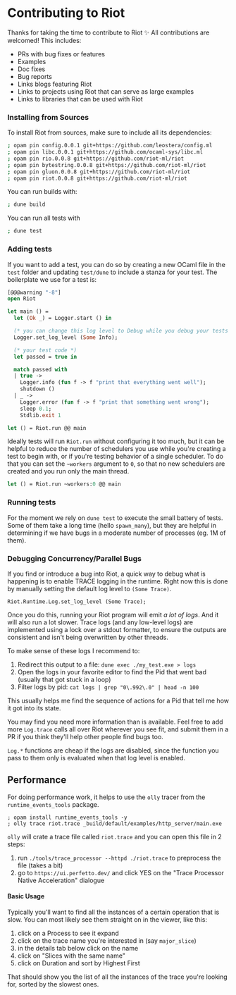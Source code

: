 # Contributing to Riot

Thanks for taking the time to contribute to Riot ✨ All contributions are
welcomed! This includes:

* PRs with bug fixes or features
* Examples
* Doc fixes
* Bug reports
* Links blogs featuring Riot
* Links to projects using Riot that can serve as large examples
* Links to libraries that can be used with Riot

### Installing from Sources

To install Riot from sources, make sure to include all its dependencies:

```sh
; opam pin config.0.0.1 git+https://github.com/leostera/config.ml
; opam pin libc.0.0.1 git+https://github.com/ocaml-sys/libc.ml
; opam pin rio.0.0.8 git+https://github.com/riot-ml/riot
; opam pin bytestring.0.0.8 git+https://github.com/riot-ml/riot
; opam pin gluon.0.0.8 git+https://github.com/riot-ml/riot
; opam pin riot.0.0.8 git+https://github.com/riot-ml/riot
```

You can run builds with:

```sh
; dune build
```

You can run all tests with

```sh
; dune test
```

### Adding tests

If you want to add a test, you can do so by creating a new OCaml file in the
`test` folder and updating `test/dune` to include a stanza for your test. The
boilerplate we use for a test is:

```ocaml
[@@@warning "-8"]
open Riot

let main () =
  let (Ok _) = Logger.start () in

  (* you can change this log level to Debug while you debug your tests *)
  Logger.set_log_level (Some Info);

  (* your test code *)
  let passed = true in

  match passed with
  | true ->
    Logger.info (fun f -> f "print that everything went well");
    shutdown ()
  | _ ->
    Logger.error (fun f -> f "print that something went wrong");
    sleep 0.1;
    Stdlib.exit 1

let () = Riot.run @@ main
```

Ideally tests will run `Riot.run` without configuring it too much, but it can
be helpful to reduce the number of schedulers you use while you're creating a
test to begin with, or if you're testing behavior of a single scheduler. To do
that you can set the `~workers` argument to `0`, so that no new schedulers are
created and you run only the main thread.

```ocaml
let () = Riot.run ~workers:0 @@ main
```

### Running tests

For the moment we rely on `dune test` to execute the small battery of tests.
Some of them take a long time (hello `spawn_many`), but they are helpful in
determining if we have bugs in a moderate number of processes (eg. 1M of them).

### Debugging Concurrency/Parallel Bugs

If you find or introduce a bug into Riot, a quick way to debug what is
happening is to enable TRACE logging in the runtime. Right now this is done
by manually setting the default log level to `(Some Trace)`.

```
Riot.Runtime.Log.set_log_level (Some Trace);
```

Once you do this, running your Riot program will emit _a lot of logs_. And it
will also run a lot slower. Trace logs (and any low-level logs) are implemented
using a lock over a stdout formatter, to ensure the outputs are consistent and
isn't being overwritten by other threads.

To make sense of these logs I recommend to:

1. Redirect this output to a file: `dune exec ./my_test.exe > logs`
2. Open the logs in your favorite editor to find the Pid that went bad (usually
   that got stuck in a loop)
3. Filter logs by pid: `cat logs | grep "0\.992\.0" | head -n 100`

This usually helps me find the sequence of actions for a Pid that tell me how
it got into its state.

You may find you need more information than is available. Feel free to add more
`Log.trace` calls all over Riot wherever you see fit, and submit them in a PR
if you think they'll help other people find bugs too.

`Log.*` functions are cheap if the logs are disabled, since the function you
pass to them only is evaluated when that log level is enabled.

## Performance

For doing performance work, it helps to use the `olly` tracer from the
`runtime_events_tools` package. 

```
; opam install runtime_events_tools -y
; olly trace riot.trace _build/default/examples/http_server/main.exe
```

`olly` will crate a trace file called `riot.trace` and you can open this file
in 2 steps:

1. run `./tools/trace_processor --httpd ./riot.trace` to preprocess the file
   (takes a bit)
2. go to `https://ui.perfetto.dev/` and click YES on the "Trace Processor
   Native Acceleration" dialogue

#### Basic Usage

Typically you'll want to find all the instances of a certain
operation that is slow. You can most likely see them straight
on in the viewer, like this:

1. click on a Process to see it expand
2. click on the trace name you're interested in (say `major_slice`)
3. in the details tab below click on the name 
4. click on "Slices with the same name"
5. click on Duration and sort by Highest First

That should show you the list of all the instances of the
trace you're looking for, sorted by the slowest ones.
